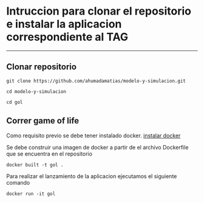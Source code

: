 # Intruccion para clonar el repositorio e instalar la aplicacion correspondiente al TAG
<hr>

## Clonar repositorio

```git clone https://github.com/ahumadamatias/modelo-y-simulacion.git```

```cd modelo-y-simulacion```

```cd gol```

## Correr game of life

Como requisito previo se debe tener instalado docker. [instalar docker](https://docs.docker.com/engine/install/ubuntu/)

Se debe construir una imagen de docker a partir de el archivo Dockerfile que se encuentra en el repositorio

```docker built -t gol .```

Para realizar el lanzamiento de la aplicacion ejecutamos el siguiente comando

```docker run -it gol```

